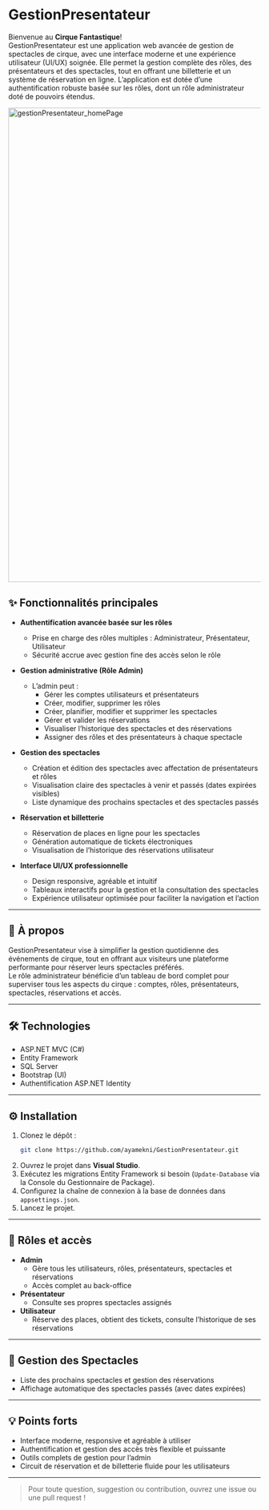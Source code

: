 # GestionPresentateur

Bienvenue au **Cirque Fantastique**!  
GestionPresentateur est une application web avancée de gestion de spectacles de cirque, avec une interface moderne et une expérience utilisateur (UI/UX) soignée. Elle permet la gestion complète des rôles, des présentateurs et des spectacles, tout en offrant une billetterie et un système de réservation en ligne. L’application est dotée d’une authentification robuste basée sur les rôles, dont un rôle administrateur doté de pouvoirs étendus.

<img width="1919" height="948" alt="gestionPresentateur_homePage" src="https://github.com/user-attachments/assets/6b3b8b04-4f9d-4634-94e9-0c35e27a780e" />


## ✨ Fonctionnalités principales

- **Authentification avancée basée sur les rôles**
  - Prise en charge des rôles multiples : Administrateur, Présentateur, Utilisateur
  - Sécurité accrue avec gestion fine des accès selon le rôle

- **Gestion administrative (Rôle Admin)**
  - L’admin peut :
    - Gérer les comptes utilisateurs et présentateurs
    - Créer, modifier, supprimer les rôles
    - Créer, planifier, modifier et supprimer les spectacles
    - Gérer et valider les réservations
    - Visualiser l’historique des spectacles et des réservations
    - Assigner des rôles et des présentateurs à chaque spectacle

- **Gestion des spectacles**
  - Création et édition des spectacles avec affectation de présentateurs et rôles
  - Visualisation claire des spectacles à venir et passés (dates expirées visibles)
  - Liste dynamique des prochains spectacles et des spectacles passés

- **Réservation et billetterie**
  - Réservation de places en ligne pour les spectacles
  - Génération automatique de tickets électroniques
  - Visualisation de l’historique des réservations utilisateur

- **Interface UI/UX professionnelle**
  - Design responsive, agréable et intuitif
  - Tableaux interactifs pour la gestion et la consultation des spectacles
  - Expérience utilisateur optimisée pour faciliter la navigation et l’action

---

## 🚀 À propos

GestionPresentateur vise à simplifier la gestion quotidienne des événements de cirque, tout en offrant aux visiteurs une plateforme performante pour réserver leurs spectacles préférés.  
Le rôle administrateur bénéficie d’un tableau de bord complet pour superviser tous les aspects du cirque : comptes, rôles, présentateurs, spectacles, réservations et accès.

---


## 🛠️ Technologies

- ASP.NET MVC (C#)
- Entity Framework
- SQL Server
- Bootstrap (UI)
- Authentification ASP.NET Identity

---

## ⚙️ Installation

1. Clonez le dépôt :
   ```sh
   git clone https://github.com/ayamekni/GestionPresentateur.git
   ```
2. Ouvrez le projet dans **Visual Studio**.
3. Exécutez les migrations Entity Framework si besoin (`Update-Database` via la Console du Gestionnaire de Package).
4. Configurez la chaîne de connexion à la base de données dans `appsettings.json`.
5. Lancez le projet.

---

## 👤 Rôles et accès

- **Admin**
  - Gère tous les utilisateurs, rôles, présentateurs, spectacles et réservations
  - Accès complet au back-office
- **Présentateur**
  - Consulte ses propres spectacles assignés
- **Utilisateur**
  - Réserve des places, obtient des tickets, consulte l’historique de ses réservations

---

## 📅 Gestion des Spectacles

- Liste des prochains spectacles et gestion des réservations
- Affichage automatique des spectacles passés (avec dates expirées)

---

## 💡 Points forts

- Interface moderne, responsive et agréable à utiliser
- Authentification et gestion des accès très flexible et puissante
- Outils complets de gestion pour l’admin
- Circuit de réservation et de billetterie fluide pour les utilisateurs

---

> Pour toute question, suggestion ou contribution, ouvrez une issue ou une pull request !
